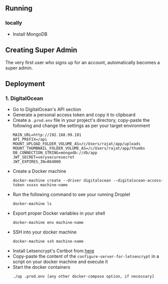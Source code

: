 ## Running
### locally
- Install MongoDB

## Creating Super Admin
The very first user who signs up for an account, automatically becomes a super admin.

## Deployment

### 1. DigitalOcean
- Go to DigitalOcean's API section
- Generate a personal access token and copy it to clipboard
- Create a `.prod.env` file in your project's directory, copy-paste the following and change the settings as per your target environment
  ```
  MAIN_URL=http://192.168.99.101
  API_PREFIX=/api
  MOUNT_UPLOAD_FOLDER_VOLUME_AS=/c/Users/rajat/app/uploads
  MOUNT_THUMBNAIL_FOLDER_VOLUME_AS=/c/Users/rajat/app/thumbs
  DB_CONNECTION_STRING=mongodb://db/app
  JWT_SECRET=verysecuresecret
  JWT_EXPIRES_IN=864000
  ```
- Create a Docker machine
  ```
  docker-machine create --driver digitalocean --digitalocean-access-token xxxxx machine-name
  ```
- Run the following command to see your running Droplet
  ```
  docker-machine ls
  ```
- Export proper Docker variables in your shell
  ```
  docker-machine env machine-name
  ```
- SSH into your docker machine
  ```
  docker-machine ssh machine-name
  ```
- Install Letsencrypt's Certbot from [here](https://certbot.eff.org/lets-encrypt/ubuntuxenial-haproxy)
- Copy-paste the content of the `configure-server-for-letsencrypt` in a script on your docker machine and execute it
- Start the docker containers
  ```    
  ./up .prod.env [any other docker-compose option, if necessary]
  ```